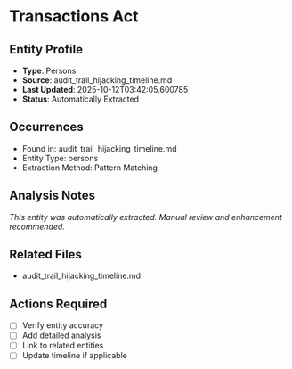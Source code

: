 # Transactions Act

## Entity Profile
- **Type**: Persons
- **Source**: audit_trail_hijacking_timeline.md
- **Last Updated**: 2025-10-12T03:42:05.600785
- **Status**: Automatically Extracted

## Occurrences
- Found in: audit_trail_hijacking_timeline.md
- Entity Type: persons
- Extraction Method: Pattern Matching

## Analysis Notes
*This entity was automatically extracted. Manual review and enhancement recommended.*

## Related Files
- audit_trail_hijacking_timeline.md

## Actions Required
- [ ] Verify entity accuracy
- [ ] Add detailed analysis
- [ ] Link to related entities
- [ ] Update timeline if applicable
